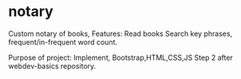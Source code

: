# notary
Custom notary of books, 
Features: Read books 
Search key phrases,
frequent/in-frequent word count. 

Purpose of project: Implement, Bootstrap,HTML,CSS,JS
Step 2 after webdev-basics repository. 
